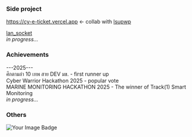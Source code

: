 ### Side project
https://cy-e-ticket.vercel.app <- collab with <a href="https://github.com/lsupwp">lsupwp</a><br>

<a href="https://github.com/Synxdicate/lan_socket">lan_socket</a><br>
<i>in progress...</i><br>
### Achievements 
---2025---<br>
ศึกตามล่า 10 เทพ สาย DEV มข. - first runner up<br>
Cyber Warrior Hackathon 2025 - popular vote<br>
MARINE MONITORING HACKATHON 2025 - The winner of Track(1) Smart Monitoring<br> 
<i>in progress...</i><br>

### Others
<img src="https://tryhackme-badges.s3.amazonaws.com/Harmonic66.png" alt="Your Image Badge" />
